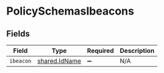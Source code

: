 # PolicySchemasIbeacons


## Fields

| Field                                          | Type                                           | Required                                       | Description                                    |
| ---------------------------------------------- | ---------------------------------------------- | ---------------------------------------------- | ---------------------------------------------- |
| `ibeacon`                                      | [shared.IdName](../../models/shared/idname.md) | :heavy_minus_sign:                             | N/A                                            |